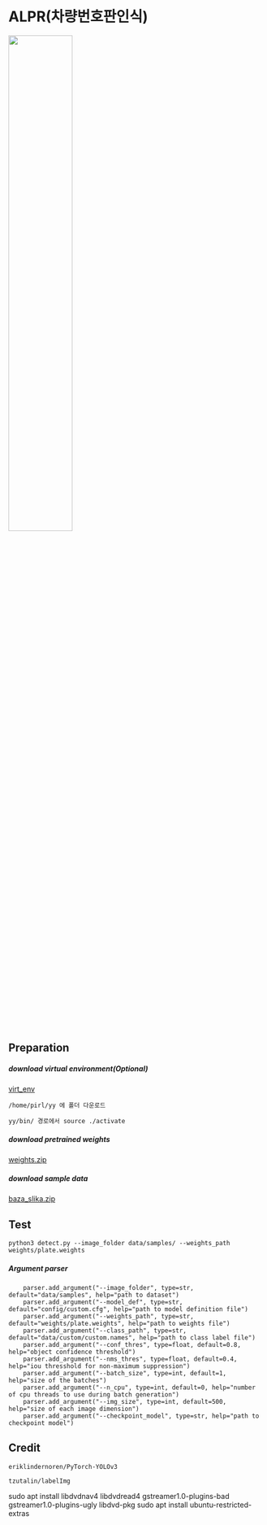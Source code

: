 # ALPR(차량번호판인식)

[<img src="https://img.youtube.com/vi/EIZpI8A1Qe0/maxresdefault.jpg" width="50%">](https://youtu.be/EIZpI8A1Qe0)

## Preparation

##### download virtual environment(Optional)

[virt_env](https://drive.google.com/drive/folders/1qiPqo5hqrJK2ls1wVOfOg2Y41MnB3NOC?usp=sharing)
```
/home/pirl/yy 에 폴더 다운로드

yy/bin/ 경로에서 source ./activate 
```
##### download pretrained weights

[weights.zip](https://drive.google.com/file/d/1TVgXuKUXV57BzKNoc4lnE9514QN6Gh7-/view?usp=sharing)


##### download sample data

[baza_slika.zip](https://drive.google.com/file/d/1eTEZuuWt6ZiV22eOJ4NJYmcz914BwDpE/view?usp=sharing)


## Test

```
python3 detect.py --image_folder data/samples/ --weights_path weights/plate.weights 
```
##### Argument parser
```
    parser.add_argument("--image_folder", type=str, default="data/samples", help="path to dataset")
    parser.add_argument("--model_def", type=str, default="config/custom.cfg", help="path to model definition file")
    parser.add_argument("--weights_path", type=str, default="weights/plate.weights", help="path to weights file")
    parser.add_argument("--class_path", type=str, default="data/custom/custom.names", help="path to class label file")
    parser.add_argument("--conf_thres", type=float, default=0.8, help="object confidence threshold")
    parser.add_argument("--nms_thres", type=float, default=0.4, help="iou thresshold for non-maximum suppression")
    parser.add_argument("--batch_size", type=int, default=1, help="size of the batches")
    parser.add_argument("--n_cpu", type=int, default=0, help="number of cpu threads to use during batch generation")
    parser.add_argument("--img_size", type=int, default=500, help="size of each image dimension")
    parser.add_argument("--checkpoint_model", type=str, help="path to checkpoint model")
```
## Credit
```
eriklindernoren/PyTorch-YOLOv3

tzutalin/labelImg
```

sudo apt install libdvdnav4 libdvdread4 gstreamer1.0-plugins-bad gstreamer1.0-plugins-ugly libdvd-pkg
sudo apt install ubuntu-restricted-extras

